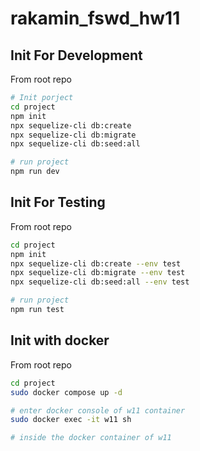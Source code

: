 # rakamin_fswd_hw11

## Init For Development

From root repo

```bash
# Init porject
cd project
npm init
npx sequelize-cli db:create
npx sequelize-cli db:migrate
npx sequelize-cli db:seed:all

# run project
npm run dev
```

## Init For Testing

From root repo

```bash
cd project
npm init
npx sequelize-cli db:create --env test
npx sequelize-cli db:migrate --env test
npx sequelize-cli db:seed:all --env test

# run project
npm run test
```

## Init with docker

From root repo

```bash
cd project
sudo docker compose up -d

# enter docker console of w11 container
sudo docker exec -it w11 sh

# inside the docker container of w11

```
